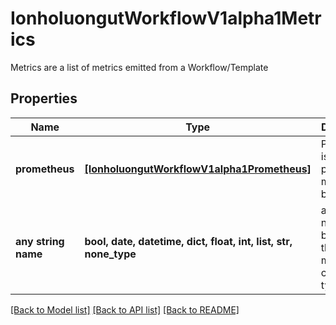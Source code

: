 # IonholuongutWorkflowV1alpha1Metrics

Metrics are a list of metrics emitted from a Workflow/Template

## Properties
Name | Type | Description | Notes
------------ | ------------- | ------------- | -------------
**prometheus** | [**[IonholuongutWorkflowV1alpha1Prometheus]**](IonholuongutWorkflowV1alpha1Prometheus.md) | Prometheus is a list of prometheus metrics to be emitted | 
**any string name** | **bool, date, datetime, dict, float, int, list, str, none_type** | any string name can be used but the value must be the correct type | [optional]

[[Back to Model list]](../README.md#documentation-for-models) [[Back to API list]](../README.md#documentation-for-api-endpoints) [[Back to README]](../README.md)



